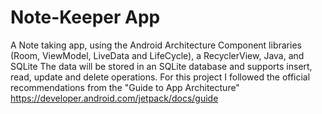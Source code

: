 # Note-Keeper App
 A Note taking app, using the Android Architecture Component libraries (Room, ViewModel, LiveData and LifeCycle), a RecyclerView, Java, and SQLite
The data will be stored in an SQLite database and supports insert, read, update and delete operations. For this project I followed the official recommendations from the "Guide to App Architecture" 
https://developer.android.com/jetpack/docs/guide

